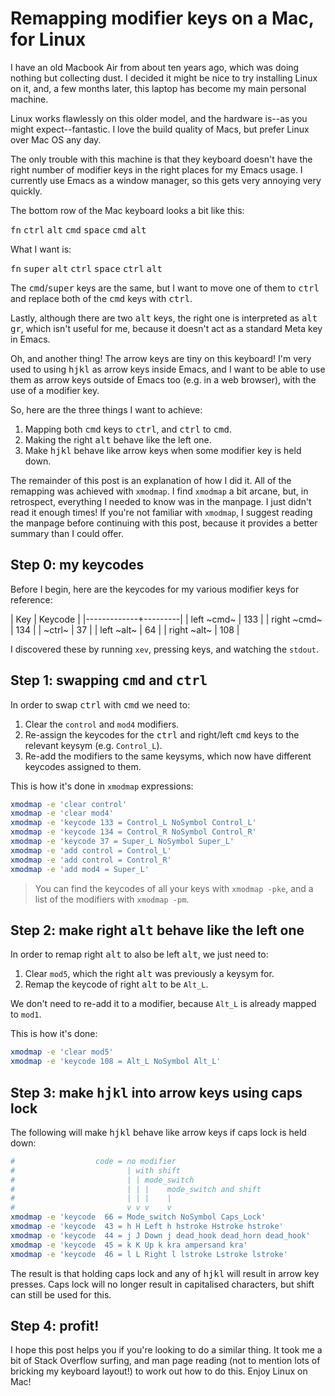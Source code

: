# Remapping modifier keys on a Mac, for Linux
I have an old Macbook Air from about ten years ago, which was doing nothing but collecting dust. I decided it might be nice to try installing Linux on it, and, a few months later, this laptop has become my main personal machine.

Linux works flawlessly on this older model, and the hardware is--as you might expect--fantastic. I love the build quality of Macs, but prefer Linux over Mac OS any day.

The only trouble with this machine is that they keyboard doesn't have the right number of modifier keys in the right places for my Emacs usage. I currently use Emacs as a window manager, so this gets very annoying very quickly.

The bottom row of the Mac keyboard looks a bit like this:

<kbd>fn</kbd> <kbd>ctrl</kbd> <kbd>alt</kbd> <kbd>cmd</kbd> <kbd>space</kbd> <kbd>cmd</kbd> <kbd>alt</kbd>

What I want is:

<kbd>fn</kbd> <kbd>super</kbd> <kbd>alt</kbd> <kbd>ctrl</kbd> <kbd>space</kbd> <kbd>ctrl</kbd> <kbd>alt</kbd>

The <kbd>cmd</kbd>/<kbd>super</kbd> keys are the same, but I want to move one of them to <kbd>ctrl</kbd> and replace both of the <kbd>cmd</kbd> keys with <kbd>ctrl</kbd>.

Lastly, although there are two <kbd>alt</kbd> keys, the right one is interpreted as <kbd>alt gr</kbd>, which isn't useful for me, because it doesn't act as a standard Meta key in Emacs.

Oh, and another thing! The arrow keys are tiny on this keyboard! I'm very used to using <kbd>h</kbd><kbd>j</kbd><kbd>k</kbd><kbd>l</kbd> as arrow keys inside Emacs, and I want to be able to use them as arrow keys outside of Emacs too (e.g. in a web browser), with the use of a modifier key.

So, here are the three things I want to achieve:

1. Mapping both <kbd>cmd</kbd> keys to <kbd>ctrl</kbd>, and <kbd>ctrl</kbd> to <kbd>cmd</kbd>.
2. Making the right <kbd>alt</kbd> behave like the left one.
3. Make <kbd>h</kbd><kbd>j</kbd><kbd>k</kbd><kbd>l</kbd> behave like arrow keys when some modifier key is held down.

The remainder of this post is an explanation of how I did it. All of the remapping was achieved with `xmodmap`. I find `xmodmap` a bit arcane, but, in retrospect, everything I needed to know was in the manpage. I just didn't read it enough times! If you're not familiar with `xmodmap`, I suggest reading the manpage before continuing with this post, because it provides a better summary than I could offer.

## Step 0: my keycodes
Before I begin, here are the keycodes for my various modifier keys for reference:

| Key         | Keycode |
|-------------+---------|
| left ~cmd~  |     133 |
| right ~cmd~ |     134 |
| ~ctrl~      |      37 |
| left ~alt~  |      64 |
| right ~alt~ |     108 |

I discovered these by running `xev`, pressing keys, and watching the `stdout`.

## Step 1: swapping <kbd>cmd</kbd> and <kbd>ctrl</kbd>
In order to swap <kbd>ctrl</kbd> with <kbd>cmd</kbd> we need to:
1. Clear the `control` and `mod4` modifiers.
2. Re-assign the keycodes for the <kbd>ctrl</kbd> and right/left <kbd>cmd</kbd> keys to the relevant keysym (e.g. `Control_L`).
3. Re-add the modifiers to the same keysyms, which now have different keycodes assigned to them.

This is how it's done in `xmodmap` expressions:

```sh
xmodmap -e 'clear control'
xmodmap -e 'clear mod4'
xmodmap -e 'keycode 133 = Control_L NoSymbol Control_L'
xmodmap -e 'keycode 134 = Control_R NoSymbol Control_R'
xmodmap -e 'keycode 37 = Super_L NoSymbol Super_L'
xmodmap -e 'add control = Control_L' 
xmodmap -e 'add control = Control_R' 
xmodmap -e 'add mod4 = Super_L' 
```

> You can find the keycodes of all your keys with `xmodmap -pke`, and a list of the modifiers with `xmodmap -pm`.

## Step 2: make right <kbd>alt</kbd> behave like the left one
In order to remap right <kbd>alt</kbd> to also be left <kbd>alt</kbd>, we just need to:

1. Clear `mod5`, which the right <kbd>alt</kbd> was previously a keysym for.
2. Remap the keycode of right <kbd>alt</kbd> to be `Alt_L`.

We don't need to re-add it to a modifier, because `Alt_L` is already mapped to `mod1`.

This is how it's done:

```sh
xmodmap -e 'clear mod5'
xmodmap -e 'keycode 108 = Alt_L NoSymbol Alt_L'
```

## Step 3: make <kbd>h</kbd><kbd>j</kbd><kbd>k</kbd><kbd>l</kbd> into arrow keys using caps lock
The following will make <kbd>h</kbd><kbd>j</kbd><kbd>k</kbd><kbd>l</kbd> behave like arrow keys if caps lock is held down:

```sh
#                  code = no modifier
#                         | with shift
#                         | | mode_switch
#                         | | |    mode_switch and shift
#                         | | |    |
#                         v v v    v
xmodmap -e 'keycode  66 = Mode_switch NoSymbol Caps_Lock'
xmodmap -e 'keycode  43 = h H Left h hstroke Hstroke hstroke'
xmodmap -e 'keycode  44 = j J Down j dead_hook dead_horn dead_hook'
xmodmap -e 'keycode  45 = k K Up k kra ampersand kra'
xmodmap -e 'keycode  46 = l L Right l lstroke Lstroke lstroke'
```

The result is that holding caps lock and any of <kbd>h</kbd><kbd>j</kbd><kbd>k</kbd><kbd>l</kbd> will result in arrow key presses. Caps lock will no longer result in capitalised characters, but shift can still be used for this.

## Step 4: profit!
I hope this post helps you if you're looking to do a similar thing. It took me a bit of Stack Overflow surfing, and man page reading (not to mention lots of bricking my keyboard layout!) to work out how to do this. Enjoy Linux on Mac!
